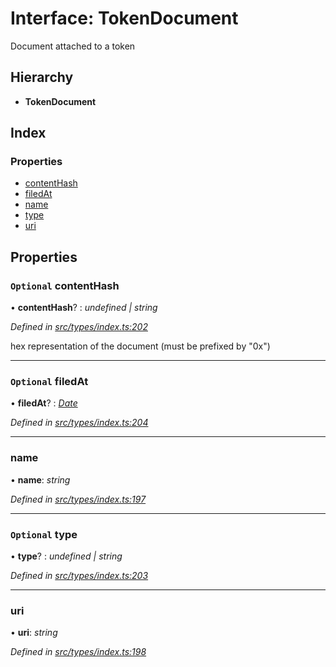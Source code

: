 # Interface: TokenDocument

Document attached to a token

## Hierarchy

* **TokenDocument**

## Index

### Properties

* [contentHash](tokendocument.md#optional-contenthash)
* [filedAt](tokendocument.md#optional-filedat)
* [name](tokendocument.md#name)
* [type](tokendocument.md#optional-type)
* [uri](tokendocument.md#uri)

## Properties

### `Optional` contentHash

• **contentHash**? : *undefined | string*

*Defined in [src/types/index.ts:202](https://github.com/PolymathNetwork/polymesh-sdk/blob/da0f7fd7/src/types/index.ts#L202)*

hex representation of the document (must be prefixed by "0x")

___

### `Optional` filedAt

• **filedAt**? : *[Date](../enums/transactionargumenttype.md#date)*

*Defined in [src/types/index.ts:204](https://github.com/PolymathNetwork/polymesh-sdk/blob/da0f7fd7/src/types/index.ts#L204)*

___

###  name

• **name**: *string*

*Defined in [src/types/index.ts:197](https://github.com/PolymathNetwork/polymesh-sdk/blob/da0f7fd7/src/types/index.ts#L197)*

___

### `Optional` type

• **type**? : *undefined | string*

*Defined in [src/types/index.ts:203](https://github.com/PolymathNetwork/polymesh-sdk/blob/da0f7fd7/src/types/index.ts#L203)*

___

###  uri

• **uri**: *string*

*Defined in [src/types/index.ts:198](https://github.com/PolymathNetwork/polymesh-sdk/blob/da0f7fd7/src/types/index.ts#L198)*
